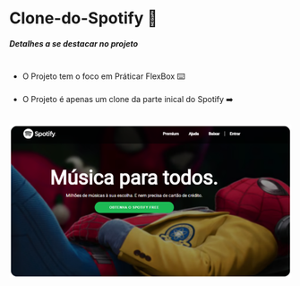 # Clone-do-Spotify 🎸
<h5>Detalhes a se destacar no projeto</h5>

<ul>
     <li>O Projeto tem o foco em Práticar FlexBox ⌨️</li>
     <li>O Projeto é apenas um clone da parte inical do Spotify ➡️</li>
</ul>
<br>

   <img src="img/Print.png" alt="">


